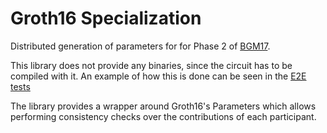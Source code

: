# Groth16 Specialization

Distributed generation of parameters for for Phase 2 of [BGM17](https://eprint.iacr.org/2017/1050). 

This library does not provide any binaries, since the circuit has to be compiled with it. An example of how this is done can be seen in the [E2E tests](https://github.com/celo-org/snark-setup/blob/canonical-serialize/phase2/tests/mpc.rs#L40-L43)


The library provides a wrapper around Groth16's Parameters which allows performing consistency checks over the contributions of each participant.